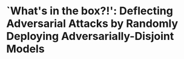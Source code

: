 # `What's in the box?!': Deflecting Adversarial Attacks by Randomly Deploying Adversarially-Disjoint Models
